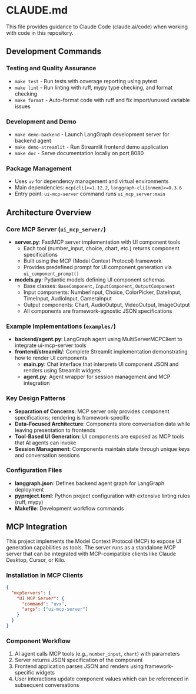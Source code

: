 # CLAUDE.md

This file provides guidance to Claude Code (claude.ai/code) when working with code in this repository.

## Development Commands

### Testing and Quality Assurance
- `make test` - Run tests with coverage reporting using pytest
- `make lint` - Run linting with ruff, mypy type checking, and format checking
- `make format` - Auto-format code with ruff and fix import/unused variable issues

### Development and Demo
- `make demo-backend` - Launch LangGraph development server for backend agent
- `make demo-streamlit` - Run Streamlit frontend demo application
- `make doc` - Serve documentation locally on port 8080

### Package Management
- Uses `uv` for dependency management and virtual environments
- Main dependencies: `mcp[cli]>=1.12.2`, `langgraph-cli[inmem]>=0.3.6`
- Entry point: `ui-mcp-server` command runs `ui_mcp_server:main`

## Architecture Overview

### Core MCP Server (`ui_mcp_server/`)
- **server.py**: FastMCP server implementation with UI component tools
  - Each tool (number_input, choice, chart, etc.) returns component specifications
  - Built using the MCP (Model Context Protocol) framework
  - Provides predefined prompt for UI component generation via `ui_component_prompt()`
- **models.py**: Pydantic models defining UI component schemas
  - Base classes: `BaseComponent`, `InputComponent`, `OutputComponent`
  - Input components: NumberInput, Choice, ColorPicker, DateInput, TimeInput, AudioInput, CameraInput
  - Output components: Chart, AudioOutput, VideoOutput, ImageOutput
  - All components are framework-agnostic JSON specifications

### Example Implementations (`examples/`)
- **backend/agent.py**: LangGraph agent using MultiServerMCPClient to integrate ui-mcp-server tools
- **frontend/streamlit/**: Complete Streamlit implementation demonstrating how to render UI components
  - **main.py**: Chat interface that interprets UI component JSON and renders using Streamlit widgets
  - **agent.py**: Agent wrapper for session management and MCP integration

### Key Design Patterns
- **Separation of Concerns**: MCP server only provides component specifications; rendering is framework-specific
- **Data-Focused Architecture**: Components store conversation data while leaving presentation to frontends
- **Tool-Based UI Generation**: UI components are exposed as MCP tools that AI agents can invoke
- **Session Management**: Components maintain state through unique keys and conversation sessions

### Configuration Files
- **langgraph.json**: Defines backend agent graph for LangGraph deployment
- **pyproject.toml**: Python project configuration with extensive linting rules (ruff, mypy)
- **Makefile**: Development workflow commands

## MCP Integration

This project implements the Model Context Protocol (MCP) to expose UI generation capabilities as tools. The server runs as a standalone MCP server that can be integrated with MCP-compatible clients like Claude Desktop, Cursor, or Kilo.

### Installation in MCP Clients
```json
{
  "mcpServers": {
    "UI MCP Server": {
      "command": "uvx",
      "args": ["ui-mcp-server"]
    }
  }
}
```

### Component Workflow
1. AI agent calls MCP tools (e.g., `number_input`, `chart`) with parameters
2. Server returns JSON specification of the component
3. Frontend application parses JSON and renders using framework-specific widgets
4. User interactions update component values which can be referenced in subsequent conversations